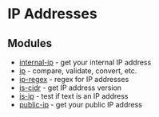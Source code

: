 # IP Addresses

## Modules

* [internal-ip](https://github.com/sindresorhus/internal-ip) - get your internal IP address
* [ip](https://github.com/indutny/node-ip) - compare, validate, convert, etc.
* [ip-regex](https://github.com/sindresorhus/ip-regex) - regex for IP addresses
* [is-cidr](https://github.com/silverwind/is-cidr) - get IP address version
* [is-ip](https://github.com/sindresorhus/is-ip) - test if text is an IP address
* [public-ip](https://github.com/sindresorhus/public-ip) - get your public IP address
